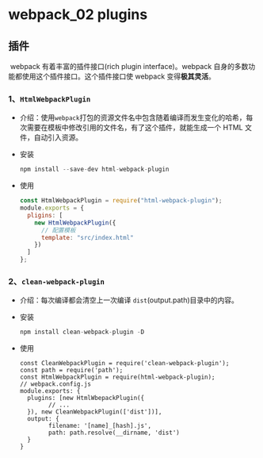 # webpack_02 plugins

## 插件

​ webpack 有着丰富的插件接口(rich plugin interface)。webpack 自身的多数功能都使用这个插件接口。这个插件接口使 webpack 变得**极其灵活**。

### 1、`HtmlWebpackPlugin`

- 介绍：使用`webpack`打包的资源文件名中包含随着编译而发生变化的哈希，每次需要在模板中修改引用的文件名，有了这个插件，就能生成一个 HTML 文件，自动引入资源。

- 安装

  ```js
  npm install --save-dev html-webpack-plugin
  ```

- 使用

  ```js
  const HtmlWebpackPlugin = require("html-webpack-plugin");
  module.exports = {
    pligins: [
      new HtmlWebpackPlugin({
        // 配置模板
        template: "src/index.html"
      })
    ]
  };
  ```

### 2、`clean-webpack-plugin`

- 介绍：每次编译都会清空上一次编译 `dist`(output.path)目录中的内容。

- 安装

  ```js
  npm install clean-webpack-plugin -D
  ```

- 使用

  ```
  const CleanWebpackPlugin = require('clean-webpack-plugin');
  const path = require('path');
  const HtmlWebpackPlugin = require(html-webpack-plugin);
  // webpack.config.js
  module.exports: {
  	plugins: [new HtmlWbepackPlugin({
          // ...
  	}), new CleanWebpackPlugin(['dist'])],
  	output: {
          filename: '[name]_[hash].js',
          path: path.resolve(__dirname, 'dist')
  	}
  }

  ```
